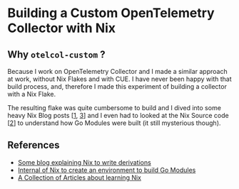 # Building a Custom OpenTelemetry Collector with Nix

## Why `otelcol-custom` ?

Because I work on OpenTelemetry Collector and I made a similar approach at work, without Nix Flakes and with CUE.
I have never been happy with that build process, and, therefore I made this experiment of building a collector with a Nix Flake.

The resulting flake was quite cumbersome to build and I dived into some heavy Nix Blog posts [[1], [3]] and I even had to looked at the Nix Source code [[2]] to understand how Go Modules were built (it still mysterious though).

## References

- [Some blog explaining Nix to write derivations][1]
- [Internal of Nix to create an environment to build Go Modules][2]
- [A Collection of Articles about learning Nix][3]

[1]: https://blog.ysndr.de/posts/internals/2021-01-01-flake-ification/
[2]: https://github.com/NixOS/nixpkgs/blob/e3fbbb1d108988069383a78f424463e6be087707/pkgs/development/go-packages/generic/default.nix#L92-L110
[3]: https://ianthehenry.com/posts/how-to-learn-nix/
